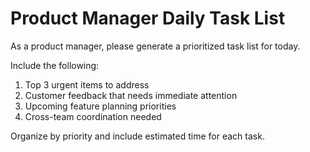 # Product Manager Daily Task List

As a product manager, please generate a prioritized task list for today.

Include the following:
1. Top 3 urgent items to address
2. Customer feedback that needs immediate attention
3. Upcoming feature planning priorities
4. Cross-team coordination needed

Organize by priority and include estimated time for each task.